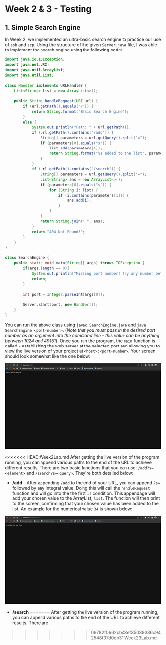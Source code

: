 # Week 2 & 3 - Testing

## 1. Simple Search Engine
In Week 2, we implemented an ultra-basic search engine to practice our use of `ssh` and `scp`. Using the structure of the given `Server.java` file, I was able to implement the search engine using the following code:

```java
import java.io.IOException;
import java.net.URI;
import java.util.ArrayList;
import java.util.List;

class Handler implements URLHandler {
    List<String> list = new ArrayList<>();

    public String handleRequest(URI url) {
        if (url.getPath().equals("/")) {
            return String.format("Basic Search Engine");
        }
        else {
            System.out.println("Path: " + url.getPath());
            if (url.getPath().contains("/add")) {
                String[] parameters = url.getQuery().split("=");
                if (parameters[0].equals("s")) {
                    list.add(parameters[1]);
                    return String.format("%s added to the list", parameters[1]);
                }
            }
            if (url.getPath().contains("/search")) {
                String[] parameters = url.getQuery().split("=");
                List<String> ans = new ArrayList<>();
                if (parameters[0].equals("s")) {
                    for (String i: list) {
                        if (i.contains(parameters[1])) {
                            ans.add(i);
                        }
                    }
                }
                return String.join(" ", ans);
            }
            return "404 Not Found!";
        }
    }
}

class SearchEngine {
    public static void main(String[] args) throws IOException {
        if(args.length == 0){
            System.out.println("Missing port number! Try any number between 1024 to 49151");
            return;
        }

        int port = Integer.parseInt(args[0]);

        Server.start(port, new Handler());
    }
}
```

You can run the above class using `javac SearchEngine.java` and `java SearchEngine <port-number>`. (*Note that you must pass in the desired port number as an argument into the command line - this value can be anything between 1024 and 49151*). Once you run the program, the `main` function is called - establishing the web server at the selected port and allowing you to view the live version of your project at `<host>:<port-number>`. Your screen should look somewhat like the one below:

![Image](./Images/basic-search-engine.png)

<<<<<<< HEAD:Week2Lab.md
After getting the live version of the program running, you can append various paths to the end of the URL to achieve different results. There are two basic functions that you can use: `/add?s=<element>` and `/search?s=<query>`. They're both detailed below:
- **/add** - After appending `/add` to the end of your URL, you can append `?s=` followed by any integral value. Doing this will call the `handleRequest` function and will go into the the first `if` condition. This appendage will add your chosen value to the ArrayList, `list`. The function will then print to the screen, confirming that your chosen value has been added to the list. An example for the numerical value `34` is shown below:

![Image](./Images/add-search-engine.png)

- **/search**
=======
After getting the live version of the program running, you can append various paths to the end of the URL to achieve different results. There are 
>>>>>>> 09782f0662cb48ef85089386c942548f37d0eb31:Week23Lab.md
